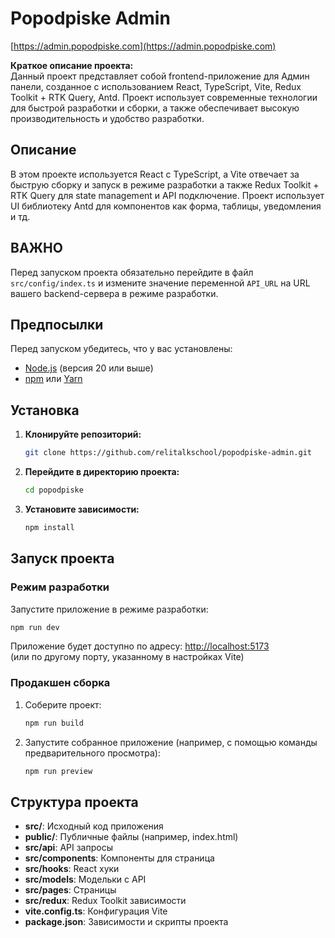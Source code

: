 # Popodpiske Admin

[https://admin.popodpiske.com](https://admin.popodpiske.com)  

**Краткое описание проекта:**  
Данный проект представляет собой frontend-приложение для Админ панели, созданное с использованием React, TypeScript, Vite, Redux Toolkit + RTK Query, Antd. Проект использует современные технологии для быстрой разработки и сборки, а также обеспечивает высокую производительность и удобство разработки.

## Описание

В этом проекте используется React с TypeScript, а Vite отвечает за быструю сборку и запуск в режиме разработки а также Redux Toolkit + RTK Query для state management и API подключение. Проект использует UI библиотеку Antd для компонентов как форма, таблицы, уведомления и тд.

## ВАЖНО

Перед запуском проекта обязательно перейдите в файл `src/config/index.ts` и измените значение переменной `API_URL` на URL вашего backend-сервера в режиме разработки.

## Предпосылки

Перед запуском убедитесь, что у вас установлены:
- [Node.js](https://nodejs.org/) (версия 20 или выше)
- [npm](https://www.npmjs.com/) или [Yarn](https://yarnpkg.com/)

## Установка

1. **Клонируйте репозиторий:**

   ```bash
   git clone https://github.com/relitalkschool/popodpiske-admin.git
   ```

2. **Перейдите в директорию проекта:**

   ```bash
   cd popodpiske
   ```

3. **Установите зависимости:**

   ```bash
   npm install
   ```

## Запуск проекта

### Режим разработки

Запустите приложение в режиме разработки:

```bash
npm run dev
```

Приложение будет доступно по адресу: [http://localhost:5173](http://localhost:5173)  
(или по другому порту, указанному в настройках Vite)

### Продакшен сборка

1. Соберите проект:

   ```bash
   npm run build
   ```

2. Запустите собранное приложение (например, с помощью команды предварительного просмотра):

   ```bash
   npm run preview
   ```

## Структура проекта

- **src/**: Исходный код приложения
- **public/**: Публичные файлы (например, index.html)
- **src/api**: API запросы
- **src/components**: Компоненты для страница
- **src/hooks**: React хуки
- **src/models**: Модельки с API
- **src/pages**: Страницы
- **src/redux**: Redux Toolkit зависимости
- **vite.config.ts**: Конфигурация Vite
- **package.json**: Зависимости и скрипты проекта
